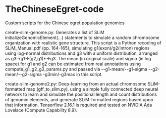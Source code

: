 # TheChineseEgret-code
Custom scripts for the Chinese egret population genomics


create-slim-genome.py:  Generates a list of SLiM initializeGenomicElement(...) statements to simulate a random chromosome organization with realistic gene structure. This script is a Python recoding of SLiM_Manual.pdf (pp. 164–165), simulating g1(exon)/g2(intron) regions using log-normal distributions and g3 with a uniform distribution, arranged as g3→g1→(g2,g1)*→g3. The mean (in original scale) and sigma (in log space) for g1 and g2 can be estimated from real annotations using compute_g1_g2_g3_params.py and passed via --g1-mean/--g1-sigma --g2-mean/--g2-sigma -g3min/-g3max in this script.

create-slim-genome2.py: Deep-learning from an actual chromosome SLiM-formatted map (gff_to_slim.py), using a simple fully connected deep neural network to learn and simulate the positional length and count distributions of genomic elements, and generate SLiM-formatted regions based upon that information. Tensorflow 2.16.1 is required and tested on NVIDIA Ada Lovelace (Compute Capability 8.9). 
